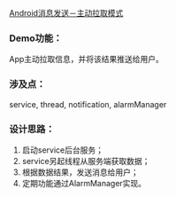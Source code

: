 
[Android消息发送－主动拉取模式 ](http://hankunfang.blog.163.com/blog/static/18842839620141115410568/)


### Demo功能：

App主动拉取信息，并将该结果推送给用户。

### 涉及点：

service, thread, notification, alarmManager

### 设计思路：

1. 启动service后台服务；  
2. service另起线程从服务端获取数据；  
3. 根据数据结果，发送消息给用户；  
4. 定期功能通过AlarmManager实现。
